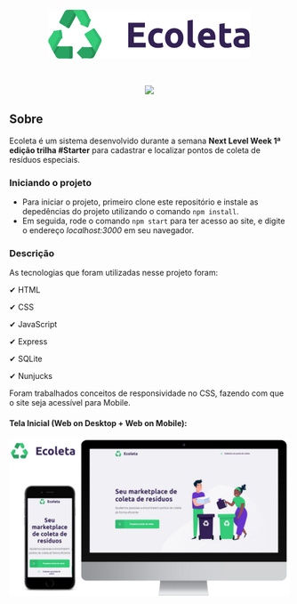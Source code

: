 <p align="center"> 
          <img src=/public/assets/logo.svg/>
</p>



<br>
<p align="center">
  <img src=https://img.shields.io/badge/Ecoleta-NLW-green/>
 </p>

 
 ## Sobre
 
 Ecoleta é um sistema desenvolvido durante a semana **Next Level Week 1ª edição trilha #Starter** para cadastrar e localizar pontos de coleta de resíduos especiais.
 
 ### Iniciando o projeto
 
 * Para iniciar o projeto, primeiro clone este repositório e instale as depedências do projeto utilizando o comando `npm install`.
 * Em seguida, rode o comando `npm start` para ter acesso ao site, e digite o endereço *localhost:3000* em seu navegador.  
 
 ### Descrição
 
 As tecnologias que foram utilizadas nesse projeto foram:
 
 ✔ HTML
 
 ✔ CSS
 
 ✔ JavaScript
 
 ✔ Express
 
 ✔ SQLite
 
 ✔ Nunjucks
 
 Foram trabalhados conceitos de responsividade no CSS, fazendo com que o site seja acessível para Mobile.
 
 #### Tela Inicial (Web on Desktop + Web on Mobile):
 ![ecoleta](public/assets/tela.jpg)
